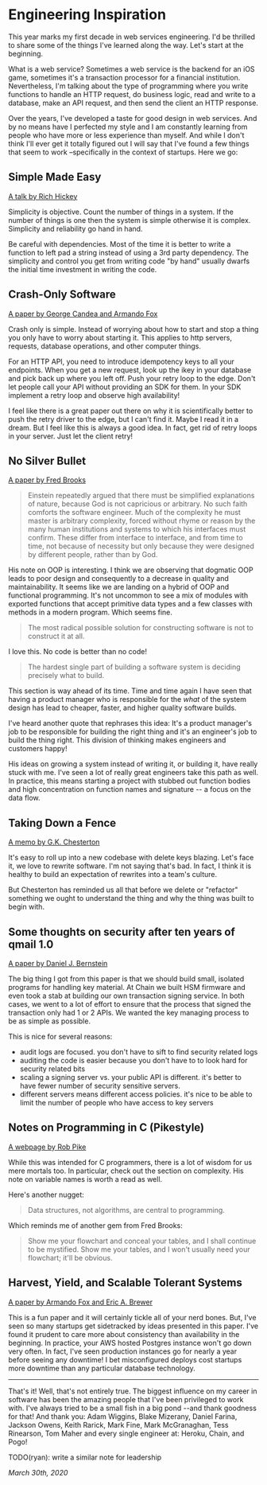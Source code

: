 # Engineering Inspiration

This year marks my first decade in web services engineering. I'd be thrilled to share some of the things I've learned along the way. Let's start at the beginning.

What is a web service? Sometimes a web service is the backend for an iOS game, sometimes it's a transaction processor for a financial institution. Nevertheless, I'm talking about the type of programming where you write functions to handle an HTTP request, do business logic, read and write to a database, make an API request, and then send the client an HTTP response.

Over the years, I've developed a taste for good design in web services. And by no means have I perfected my style and I am constantly learning from people who have more or less experience than myself. And while I don't think I'll ever get it totally figured out I will say that I've found a few things that seem to work –specifically in the context of startups. Here we go:


## Simple Made Easy

[A talk by Rich Hickey](https://www.youtube.com/watch?v=rI8tNMsozo0)

Simplicity is objective. Count the number of things in a system. If the number of things is one then the system is simple otherwise it is complex. Simplicity and reliability go hand in hand.

Be careful with dependencies. Most of the time it is better to write a function to left pad a string instead of using a 3rd party dependency. The simplicity and control you get from writing code "by hand" usually dwarfs the initial time investment in writing the code.

## Crash-Only Software

[A paper by George Candea and Armando Fox](https://d.32k.io/crashonly.pdf)

Crash only is simple. Instead of worrying about how to start and stop a thing you only have to worry about starting it. This applies to http servers, requests, database operations, and other computer things.

For an HTTP API, you need to introduce idempotency keys to all your endpoints. When you get a new request, look up the ikey in your database and pick back up where you left off. Push your retry loop to the edge. Don't let people call your API without providing an SDK for them. In your SDK implement a retry loop and observe high availability!

I feel like there is a great paper out there on why it is scientifically better to push the retry driver to the edge, but I can't find it. Maybe I read it in a dream. But I feel like this is always a good idea. In fact, get rid of retry loops in your server. Just let the client retry!

## No Silver Bullet

[A paper by Fred Brooks](https://d.32k.io/no-silver-bullet.pdf)

> Einstein repeatedly argued that there must be simplified explanations of nature, because God is not capricious or arbitrary. No such faith comforts the software engineer. Much of the complexity he must master is arbitrary complexity, forced without rhyme or reason by the many human institutions and systems to which his interfaces must confirm. These differ from interface to interface, and from time to time, not because of necessity but only because they were designed by different people, rather than by God.

His note on OOP is interesting. I think we are observing that dogmatic OOP leads to poor design and consequently to a decrease in quality and maintainability. It seems like we are landing on a hybrid of OOP and functional programming. It's not uncommon to see a mix of modules with exported functions that accept primitive data types and a few classes with methods in a modern program. Which seems fine.

> The most radical possible solution for constructing software is not to construct it at all.

I love this. No code is better than no code!

> The hardest single part of building a software system is deciding precisely what to build.

This section is way ahead of its time. Time and time again I have seen that having a product manager who is responsible for the *what* of the system design has lead to cheaper, faster, and higher quality software builds.

I've heard another quote that rephrases this idea: It's a product manager's job to be responsible for building the right thing and it's an engineer's job to build the thing right. This division of thinking makes engineers and customers happy!

His ideas on growing a system instead of writing it, or building it, have really stuck with me. I've seen a lot of really great engineers take this path as well. In practice, this means starting a project with stubbed out function bodies and high concentration on function names and signature -- a focus on the data flow.

## Taking Down a Fence

[A memo by G.K. Chesterton](https://www.chesterton.org/taking-a-fence-down/)

It's easy to roll up into a new codebase with delete keys blazing. Let's face it, we love to rewrite software. I'm not saying that's bad. In fact, I think it is healthy to build an expectation of rewrites into a team's culture.

But Chesterton has reminded us all that before we delete or "refactor" something we ought to understand the thing and why the thing was built to begin with.

## Some thoughts on security after ten years of qmail 1.0

[A paper by Daniel J. Bernstein](https://d.32k.io/qmailsec-20071101.pdf)

The big thing I got from this paper is that we should build small, isolated programs for handling key material. At Chain we built HSM firmware and even took a stab at building our own transaction signing service. In both cases, we went to a lot of effort to ensure that the process that signed the transaction only had 1 or 2 APIs. We wanted the key managing process to be as simple as possible.

This is nice for several reasons:

* audit logs are focused. you don't have to sift to find security related logs
* auditing the code is easier because you don't have to to look hard for security related bits
* scaling a signing server vs. your public API is different. it's better to have fewer number of security sensitive servers.
* different servers means different access policies. it's nice to be able to limit the number of people who have access to key servers

## Notes on Programming in C (Pikestyle)

[A webpage by Rob Pike](http://doc.cat-v.org/bell_labs/pikestyle)

While this was intended for C programmers, there is a lot of wisdom for us mere mortals too. In particular, check out the section on complexity. His note on variable names is worth a read as well.

Here's another nugget:

> Data structures, not algorithms, are central to programming.

Which reminds me of another gem from Fred Brooks:

> Show me your flowchart and conceal your tables, and I shall continue to be mystified. Show me your tables, and I won't usually need your flowchart; it'll be obvious.

## Harvest, Yield, and Scalable Tolerant Systems

[A paper by Armando Fox and Eric A. Brewer](https://d.32k.io/harvest-yield-scalable-tolerant-systems.pdf)

This is a fun paper and it will certainly tickle all of your nerd bones. But, I've seen so many startups get sidetracked by ideas presented in this paper. I've found it prudent to care more about consistency than availability in the beginning. In practice, your AWS hosted Postgres instance won't go down very often. In fact, I've seen production instances go for nearly a year before seeing any downtime! I bet misconfigured deploys cost startups more downtime than any particular database technology.

<hr />

That's it! Well, that's not entirely true. The biggest influence on my career in software has been the amazing people that I've been privileged to work with. I've always tried to be a small fish in a big pond --and thank goodness for that! And thank you:  Adam Wiggins, Blake Mizerany, Daniel Farina, Jackson Owens, Keith Rarick, Mark Fine, Mark McGranaghan, Tess Rinearson, Tom Maher and every single engineer at: Heroku, Chain, and Pogo!

TODO(ryan): write a similar note for leadership

*March 30th, 2020*

